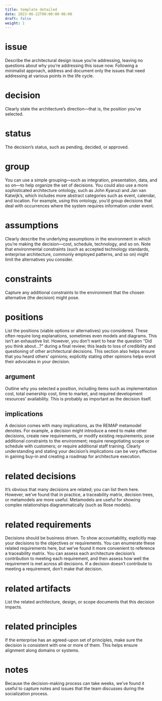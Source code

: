 ```yaml
---
title: template detailed
date: 2023-06-22T00:00:00-06:00
draft: false
weight: 1
---
```


# issue
Describe the architectural design issue you’re addressing, leaving no questions about why you’re addressing this issue now. Following a minimalist approach, address and document only the issues that need addressing at various points in the life cycle.

# decision
Clearly state the architecture’s direction—that is, the position you’ve selected.

# status
The decision’s status, such as pending, decided, or approved.

# group
You can use a simple grouping—such as integration, presentation, data, and so on—to help organize the set of decisions. You could also use a more sophisticated architecture ontology, such as John Kyaruzi and Jan van Katwijk’s, which includes more abstract categories such as event, calendar, and location. For example, using this ontology, you’d group decisions that deal with occurrences where the system requires information under event.

# assumptions
Clearly describe the underlying assumptions in the environment in which you’re making the decision—cost, schedule, technology, and so on. Note that environmental constraints (such as accepted technology standards, enterprise architecture, commonly employed patterns, and so on) might limit the alternatives you consider.

# constraints
Capture any additional constraints to the environment that the chosen alternative (the decision) might pose.

# positions
List the positions (viable options or alternatives) you considered. These often require long explanations, sometimes even models and diagrams. This isn’t an exhaustive list. However, you don’t want to hear the question "Did you think about...?" during a final review; this leads to loss of credibility and questioning of other architectural decisions. This section also helps ensure that you heard others’ opinions; explicitly stating other opinions helps enroll their advocates in your decision.

## argument
Outline why you selected a position, including items such as implementation cost, total ownership cost, time to market, and required development resources’ availability. This is probably as important as the decision itself.

## implications
A decision comes with many implications, as the REMAP metamodel denotes. For example, a decision might introduce a need to make other decisions, create new requirements, or modify existing requirements; pose additional constraints to the environment; require renegotiating scope or schedule with customers; or require additional staff training. Clearly understanding and stating your decision’s implications can be very effective in gaining buy-in and creating a roadmap for architecture execution.

# related decisions
It’s obvious that many decisions are related; you can list them here. However, we’ve found that in practice, a traceability matrix, decision trees, or metamodels are more useful. Metamodels are useful for showing complex relationships diagrammatically (such as Rose models).

# related requirements
Decisions should be business driven. To show accountability, explicitly map your decisions to the objectives or requirements. You can enumerate these related requirements here, but we’ve found it more convenient to reference a traceability matrix. You can assess each architecture decision’s contribution to meeting each requirement, and then assess how well the requirement is met across all decisions. If a decision doesn’t contribute to meeting a requirement, don’t make that decision.

# related artifacts
List the related architecture, design, or scope documents that this decision impacts.

# related principles
If the enterprise has an agreed-upon set of principles, make sure the decision is consistent with one or more of them. This helps ensure alignment along domains or systems.

# notes
Because the decision-making process can take weeks, we’ve found it useful to capture notes and issues that the team discusses during the socialization process.
